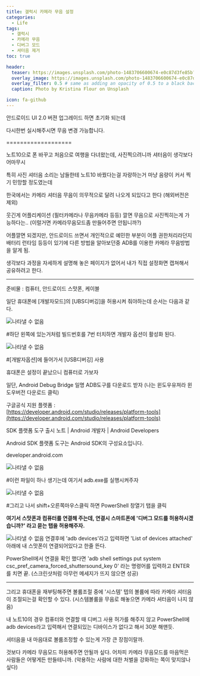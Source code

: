 ```yaml
---
title: 갤럭시 카메라 무음 설정
categories: 
  - Life
tags: 
  - 갤럭시
  - 카메라 무음
  - 디버그 모드
  - 셔터음 제거
toc: true

header:
  teaser: https://images.unsplash.com/photo-1483706600674-e0c87d3fe85b?ixlib=rb-1.2.1&ixid=eyJhcHBfaWQiOjEyMDd9&auto=format&fit=crop&w=256&q=40
  overlay_image: https://images.unsplash.com/photo-1483706600674-e0c87d3fe85b?ixlib=rb-1.2.1&ixid=eyJhcHBfaWQiOjEyMDd9&auto=format&fit=crop&w=2014&q=80
  overlay_filter: 0.5 # same as adding an opacity of 0.5 to a black background
  caption: Photo by Kristina Flour on Unsplash

icon: fa-github
---
```


안드로이드 UI 2.0 버젼 업그레이드 하면 초기화 되는데

다시한번 실시해주시면 무음 변경 가능합니다.

===================

노트10으로 폰 바꾸고 처음으로 여행을 다녀왔는데, 사진찍으려니까 셔터음이 생각보다 어마무시

특히 사진 셔터음 소리는 남들한테 노트10 바꿨다는걸 자랑하는거 마냥 음량이 커서 찍기 민망할 정도였는데

한국에서는 카메라 셔터음 무음이 의무적으로 달려 나오게 되있다고 한다 (해외버전은 제외)

웃긴게 어플리케이션 (필터카메라나 무음카메라 등등) 깔면 무음으로 사진찍히는게 가능하다는.. (이럴거면 카메라무음모드좀 만들어주면 안됩니까?)

어플깔면 되겠지만, 안드로이드 쓰면서 개인적으로 예민한 부분이 어플 권한처리라던지 배터리 런타임 등등이 있기에 다른 방법을 알아보던중 ADB를 이용한 카메라 무음방법을 알게 됨.

생각보다 과정을 자세하게 설명해 놓은 페이지가 없어서 내가 직접 설정화면 캡쳐해서 공유하려고 한다.

----------

준비물 : 컴퓨터, 안드로이드 스맛폰, 케이블

일단 휴대폰에 [개발자모드]의 [UBS디버깅]을 허용시켜 줘야하는데 순서는 다음과 같다.

![나타낼 수 없음](https://k.kakaocdn.net/dn/9owgB/btqznPd46hZ/1KcPRm3vjIGpzhWFKG50k1/img.jpg)

#하단 왼쪽에 있는거처럼 빌드번호를 7번 터치하면 개발자 옵션이 활성화 된다.

![나타낼 수 없음](https://k.kakaocdn.net/dn/y2tzi/btqznuuuiwN/oU3F7XxoInLbA2W2Ld6lYk/img.jpg)

#[개발자옵션]에 들어가서 [USB디버깅] 사용

휴대폰은 설정이 끝났으니 컴퓨터로 가보자

일단,  Android Debug Bridge 일명 ADB도구를 다운로드 받자 (나는 윈도우유져라 윈도우버전 다운로드 클릭)

구글공식 지원 플렛폼 :  [https://developer.android.com/studio/releases/platform-tools](https://developer.android.com/studio/releases/platform-tools)

[](https://developer.android.com/studio/releases/platform-tools)

SDK 플랫폼 도구 출시 노트 | Android 개발자 | Android Developers

Android SDK 플랫폼 도구는 Android SDK의 구성요소입니다.

developer.android.com

![나타낼 수 없음](https://k.kakaocdn.net/dn/dbIsVH/btqzqT0csVf/wyITBkKHCMQYocDTVogqvK/img.png)

#이런 파일이 하나 생기는데 여기서 adb.exe를 실행시켜주자

![나타낼 수 없음](https://k.kakaocdn.net/dn/bxplKg/btqzpW38UAN/32iQBVy55V9A79ZVfgTexK/img.png)

#그리고 나서 shift+오른쪽마우스클릭 하면 PowerShell 창열기 탭을 클릭

**여기서 스맛폰과 컴퓨터를 연결해 주는데, 연결시 스마트폰에 '디버그 모드를 허용하시겠습니까?' 라고 묻는 탭을 허용해주자.**

![나타낼 수 없음](https://img1.daumcdn.net/thumb/R1280x0/?scode=mtistory2&fname=https%3A%2F%2Fk.kakaocdn.net%2Fdn%2Fb5kztU%2FbtqzprwOYxe%2FJZzbwepUyYBdpZ40FK2HD0%2Fimg.png)
연결후에 'adb devices'라고 입력하면 'List of devices attached' 아래에 내 스맛폰이 연결되어있다고 한줄 뜬다.  
  
PowerShell에서 연결을 확인 했다면 'adb shell settings put system csc_pref_camera_forced_shuttersound_key 0' 라는 명령어를 입력하고 ENTER를 치면 끝. (스크린샷처럼 아무런 메세지가 뜨지 않으면 성공)

----------

그리고 휴대폰을 재부팅해주면 볼륨조절 중에 '시스템' 텝의 볼륨에 따라 카메라 셔터음이 조절되는걸 확인할 수 있다. (시스템볼륨을 무음로 해놓으면 카메라 셔터음이 나지 않음)

내 노트10의 경우 컴퓨터와 연결할 때 디버그 사용 허가를 해주지 않고 PowerShell에 adb devices라고 입력해서 연결되있는 디바이스가 없다고 해서 30분 해맨듯.

셔터음을 내 마음대로 볼륨조정할 수 있는게 가장 큰 장점이랄까.

것보다 카메라 무음모드 허용해주면 안될까 싶다. 어차피 카메라 무음모드를 마음먹은 사람들은 어떻게든 만들테니까. (악용하는 사람에 대한 처벌을 강화하는 쪽이 맞지않나 싶다)
  
